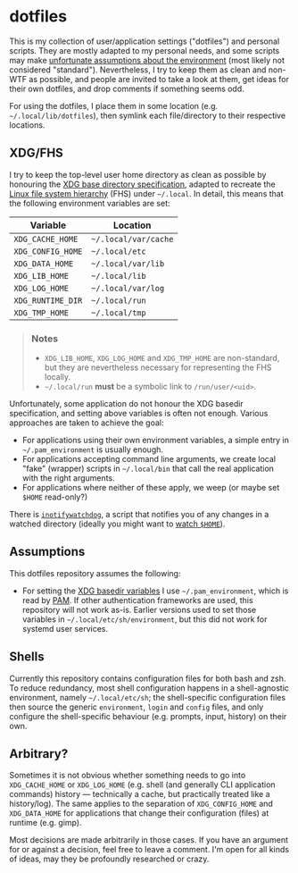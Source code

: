 dotfiles
========

This is my collection of user/application settings ("dotfiles") and personal
scripts. They are mostly adapted to my personal needs, and some scripts may make
[unfortunate assumptions about the environment](#assumptions) (most likely not
considered "standard"). Nevertheless, I try to keep them as clean and non-WTF as
possible, and people are invited to take a look at them, get ideas for their own
dotfiles, and drop comments if something seems odd.

For using the dotfiles, I place them in some location (e.g.
`~/.local/lib/dotfiles`), then symlink each file/directory to their respective
locations.


XDG/FHS
-------

I try to keep the top-level user home directory as clean as possible by
honouring the [XDG base directory
specification](https://specifications.freedesktop.org/basedir-spec/latest/index.html),
adapted to recreate the [Linux file system
hierarchy](http://linux.die.net/man/7/hier) (FHS) under `~/.local`. In detail,
this means that the following environment variables are set:

| Variable          | Location             |
| ----------------- | -------------------- |
| `XDG_CACHE_HOME`  | `~/.local/var/cache` |
| `XDG_CONFIG_HOME` | `~/.local/etc`       |
| `XDG_DATA_HOME`   | `~/.local/var/lib`   |
| `XDG_LIB_HOME`    | `~/.local/lib`       |
| `XDG_LOG_HOME`    | `~/.local/var/log`   |
| `XDG_RUNTIME_DIR` | `~/.local/run`       |
| `XDG_TMP_HOME`    | `~/.local/tmp`       |

> ### Notes
> * `XDG_LIB_HOME`, `XDG_LOG_HOME` and `XDG_TMP_HOME` are non-standard, but they
>   are nevertheless necessary for representing the FHS locally.
> * `~/.local/run` **must** be a symbolic link to `/run/user/<uid>`.

Unfortunately, some application do not honour the XDG basedir specification, and
setting above variables is often not enough. Various approaches are taken to
achieve the goal:

* For applications using their own environment variables, a simple entry in
  `~/.pam_environment` is usually enough.
* For applications accepting command line arguments, we create local "fake"
  (wrapper) scripts in `~/.local/bin` that call the real application with the
  right arguments.
* For applications where neither of these apply, we weep (or maybe set `$HOME`
  read-only?)

There is [`inotifywatchdog`](.local/bin/inotifywatchdog), a script that notifies
you of any changes in a watched directory (ideally you might want to [watch
`$HOME`](.local/etc/inotifywatchdog/config)).


Assumptions
-----------

This dotfiles repository assumes the following:

* For setting the [XDG basedir variables](#xdgfhs) I use `~/.pam_environment`,
  which is read by [PAM](https://wiki.archlinux.org/index.php/PAM). If other
  authentication frameworks are used, this repository will not work as-is.
  Earlier versions used to set those variables in `~/.local/etc/sh/environment`,
  but this did not work for systemd user services.


Shells
------

Currently this repository contains configuration files for both bash and zsh. To
reduce redundancy, most shell configuration happens in a shell-agnostic
environment, namely `~/.local/etc/sh`; the shell-specific configuration files
then source the generic `environment`, `login` and `config` files, and only
configure the shell-specific behaviour (e.g. prompts, input, history) on their
own.


Arbitrary?
----------

Sometimes it is not obvious whether something needs to go into `XDG_CACHE_HOME`
or `XDG_LOG_HOME` (e.g. shell (and generally CLI application commands) history
&mdash; technically a cache, but practically treated like a history/log). The
same applies to the separation of `XDG_CONFIG_HOME` and `XDG_DATA_HOME` for
applications that change their configuration (files) at runtime (e.g. gimp).

Most decisions are made arbitrarily in those cases. If you have an argument for
or against a decision, feel free to leave a comment. I'm open for all kinds of
ideas, may they be profoundly researched or crazy.
